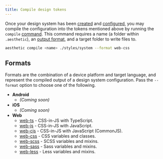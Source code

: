```yaml
---
title: Compile design tokens
---
```


Once your design system has been [created](../design-system/create.md) and
[configured](../design-system/config.md), you may compile the configuration into the tokens
mentioned above by running the `compile` [command](../prerequisites.mdx#command-line). This command
requires a name (a folder within `.aesthetic`), an [output format](#formats), and a target folder to
write files to.

```bash
aesthetic compile <name> ./styles/system --format web-css
```

## Formats

Formats are the combination of a device platform and target language, and represent the compiled
output of a design system configuration. Pass the `--format` option to choose one of the following.

- **Android**
  - _(Coming soon)_
- **iOS**
  - _(Coming soon)_
- **Web**
  - [web-ts](./web/css-in-js.md) - CSS-in-JS with TypeScript.
  - [web-js](./web/css-in-js.md) - CSS-in-JS with JavaScript.
  - [web-cjs](./web/css-in-js.md) - CSS-in-JS with JavaScript (CommonJS).
  - [web-css](./web/css.md) - CSS variables and classes.
  - [web-scss](./web/scss.md) - SCSS variables and mixins.
  - [web-sass](./web/sass.md) - Sass variables and mixins.
  - [web-less](./web/less.md) - Less variables and mixins.
